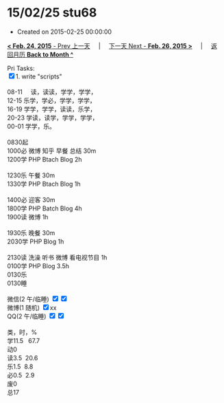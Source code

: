 # 15/02/25 stu68

- Created on 2015-02-25 00:00:00

[**< Feb. 24, 2015** - Prev 上一天](/lifelogs/2015/02/d24.md) &nbsp; &nbsp; | &nbsp; &nbsp; [下一天 Next - **Feb. 26, 2015 >**](/lifelogs/2015/02/d26.md) &nbsp; &nbsp; |  &nbsp; &nbsp; [返回月历 **Back to Month ^**](/lifelogs/2015/02/index.md)
<br/><div>Pri Tasks:<br/><input type="checkbox" checked="true"/>1. write "scripts"<div><br/></div>08-11     读，读读，学学，学学，<br/>12-15 乐学，学必，学学，学学，</div><div>16-19 学学，学学，读读，乐学，<br/>20-23 学读，读学，学学，学学，</div><div>00-01 学学，乐。<br/><div><br/></div>0830起<br/>1000必 微博 知乎 早餐 总结 30m<br/>1200学 PHP Btach Blog 2h<div><br/></div>1230乐 午餐 30m</div><div><div>1330学 PHP Btach Blog 1h</div><div><br/></div><div>1400必 迎客 30m</div>1800学 PHP Batch Blog 4h<div>1900读 微博 1h</div><div><br/></div>1930乐 晚餐 30m<br/>2030学 PHP Blog 1h<div><br/></div><div>2130读 洗澡 听书 微博 看电视节目 1h</div><div>0100学 PHP Blog 3.5h</div><div>0130乐</div>0130睡</div><div><br/>微信(2 午/临睡) <input type="checkbox" checked="true"/><input type="checkbox" checked="false"/><br/>微博(1 随机) <input type="checkbox" checked="true"/>xx<br/>QQ(2 午/临睡) <input type="checkbox" checked="true"/><input type="checkbox" checked="true"/><br/><div><br/></div>类，时，%<br/>学11.5   67.7<br/>动0<br/>读3.5  20.6<br/>乐1.5  8.8<br/>必0.5  2.9<br/>废0<br/>总17</div>
